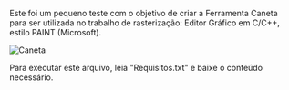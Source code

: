 Este foi um pequeno teste com o objetivo de criar a Ferramenta Caneta para ser utilizada no trabalho de rasterização: Editor Gráfico em C/C++, estilo PAINT (Microsoft).

![Caneta](https://github.com/rngneto/ComputacaoGrafica/assets/139978998/a1cccbec-7cdd-44f9-a4fc-8eb98204eb26)

Para executar este arquivo, leia "Requisitos.txt" e baixe o conteúdo necessário.
